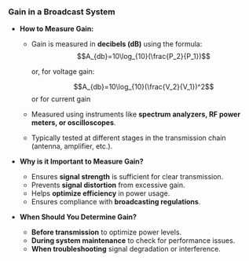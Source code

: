 ### Gain in a Broadcast System

- **How to Measure Gain:**
    
    - Gain is measured in **decibels (dB)** using the formula: 
      $$A_{db}=10\log_{10}(\frac{P_2}{P_1})$$
      
      or, for voltage gain: 
      
      $$A_{db}=10\log_{10}(\frac{V_2}{V_1})^2$$
     or for current gain 
     
     
    - Measured using instruments like **spectrum analyzers, RF power meters, or oscilloscopes**.
    - Typically tested at different stages in the transmission chain (antenna, amplifier, etc.).
- **Why is it Important to Measure Gain?**
    
    - Ensures **signal strength** is sufficient for clear transmission.
    - Prevents **signal distortion** from excessive gain.
    - Helps **optimize efficiency** in power usage.
    - Ensures compliance with **broadcasting regulations**.
- **When Should You Determine Gain?**
    
    - **Before transmission** to optimize power levels.
    - **During system maintenance** to check for performance issues.
    - **When troubleshooting** signal degradation or interference.